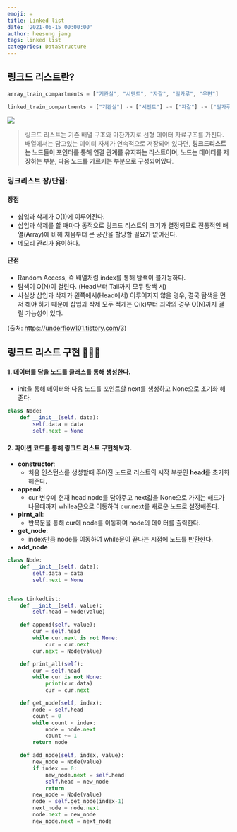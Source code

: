 ```yaml
---
emoji: ✏️
title: Linked list
date: '2021-06-15 00:00:00'
author: heesung jang
tags: linked list
categories: DataStructure
---
```


## 링크드 리스트란?

```python
array_train_compartments = ["기관실", "시멘트", "자갈", "밀가루", "우편"]

linked_train_compartments = ["기관실"] -> ["시멘트"] -> ["자갈"] -> ["밀가루"] -> ["우편"]
```

![](https://images.velog.io/images/heesungj7/post/845f334d-ad5f-4e5b-b6ad-7e6ce84b5dee/0_b6gu1MSbusnn0SHQ.png)

> 링크드 리스트는 기존 배열 구조와 마찬가지로 선형 데이터 자료구조를 가진다. 배열에서는 담고있는 데이터 자체가 연속적으로 저장되어 있다면, **링크드리스트는 노드들이 포인터를 통해 연결 관계를 유지하는 리스트이며, 노드는 데이터를 저장하는 부분, 다음 노드를 가르키는 부분으로 구성되어있다**.

### 링크리스트 장/단점:

#### 장점

- 삽입과 삭제가 O(1)에 이루어진다.
- 삽입과 삭제를 할 때마다 동적으로 링크드 리스트의 크기가 결정되므로 전통적인 배열(Array)에 비해 처음부터 큰 공간을 할당할 필요가 없어진다.
- 메모리 관리가 용이하다.

#### 단점

- Random Access, 즉 배열처럼 index를 통해 탐색이 불가능하다.
- 탐색이 O(N)이 걸린다. (Head부터 Tail까지 모두 탐색 시)
- 사실상 삽입과 삭제가 왼쪽에서(Head에서) 이루어지지 않을 경우, 결국 탐색을 먼저 해야 하기 때문에 삽입과 삭제 모두 적게는 O(k)부터 최악의 경우 O(N)까지 걸릴 가능성이 있다.

(출처: https://underflow101.tistory.com/3)

## 링크드 리스트 구현 🧑🏻‍💻

#### 1. 데이터를 담을 노드를 클래스를 통해 생성한다.

- init을 통해 데이터와 다음 노드를 포인트할 next를 생성하고 None으로 초기화 해준다.

```python
class Node:
    def __init__(self, data):
        self.data = data
        self.next = None
```

#### 2. 파이썬 코드를 롱해 링크드 리스트 구현해보자.

- **constructor**:
  - 처음 인스턴스를 생성할때 주어진 노드로 리스트의 시작 부분인 **head**를 초기화 해준다.
- **append**:
  - cur 변수에 현재 head node를 담아주고 next값을 None으로 가지는 해드가 나올때까지 whilea문으로 이동하여 cur.next를 새로운 노드로 설정해준다.
- **pirnt_all**:
  - 반복문을 통해 cur에 node를 이동하며 node의 데이터를 출력한다.
- **get_node**:
  - index만큼 node를 이동하여 while문이 끝나는 시점에 노드를 반환한다.
- **add_node**

```python
class Node:
    def __init__(self, data):
        self.data = data
        self.next = None


class LinkedList:
    def __init__(self, value):
        self.head = Node(value)

    def append(self, value):
        cur = self.head
        while cur.next is not None:
            cur = cur.next
        cur.next = Node(value)

    def print_all(self):
        cur = self.head
        while cur is not None:
            print(cur.data)
            cur = cur.next

    def get_node(self, index):
        node = self.head
        count = 0
        while count < index:
            node = node.next
            count += 1
        return node

    def add_node(self, index, value):
        new_node = Node(value)
        if index == 0:
            new_node.next = self.head
            self.head = new_node
            return
        new_node = Node(value)
        node = self.get_node(index-1)
        next_node = node.next
        node.next = new_node
        new_node.next = next_node

```

```toc

```
